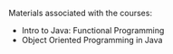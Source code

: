 Materials associated with the courses:

- Intro to Java: Functional Programming
- Object Oriented Programming in Java 
